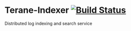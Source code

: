# Terane-Indexer [![Build Status](https://travis-ci.org/msfrank/terane-indexer.png?branch=master)](https://travis-ci.org/msfrank/terane-indexer)

Distributed log indexing and search service
